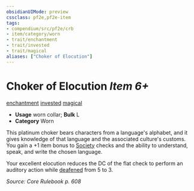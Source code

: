 ```yaml
---
obsidianUIMode: preview
cssclass: pf2e,pf2e-item
tags:
- compendium/src/pf2e/crb
- item/category/worn
- trait/enchantment
- trait/invested
- trait/magical
aliases: ["Choker of Elocution"]
---
```

# Choker of Elocution *Item 6+*  
[enchantment](/rules/traits/enchantment.md)  [invested](/rules/traits/invested.md)  [magical](/rules/traits/magical.md)  

- **Usage** worn collar; **Bulk** L
- **Category** Worn

This platinum choker bears characters from a language's alphabet, and it gives knowledge of that language and the associated culture's customs. You gain a +1 item bonus to [Society](/compendium/skills.md#Society) checks and the ability to understand, speak, and write the chosen language.

Your excellent elocution reduces the DC of the flat check to perform an auditory action while [deafened](/rules/conditions.md#Deafened) from 5 to 3.

*Source: Core Rulebook p. 608*
